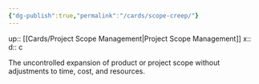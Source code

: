 ```yaml
---
{"dg-publish":true,"permalink":"/cards/scope-creep/"}
---
```


up:: [[Cards/Project Scope Management\|Project Scope Management]] 
x:: 
d:: c

The uncontrolled expansion of product or project scope without adjustments to time, cost, and resources.